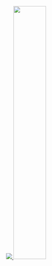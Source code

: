 <a href="s">
  <img src="https://github-readme-stats.vercel.app/api/top-langs/?username=Hojeong016&&exclude_repo=Hojeong016.githu.io&layout=compact&theme=tokyonight" />
</a>

<a href="s">
  <img src="https://github-readme-stats.vercel.app/api?username=Hojeong016&theme=tokyonight&show_icons=true" width="42%" />
</a>

<!--
**Hojeong016/Hojeong016** is a ✨ _special_ ✨ repository because its `README.md` (this file) appears on your GitHub profile.

Here are some ideas to get you started:

- 🔭 I’m currently working on ...
- 🌱 I’m currently learning ...
- 👯 I’m looking to collaborate on ...
- 🤔 I’m looking for help with ...
- 💬 Ask me about ...
- 📫 How to reach me: ...
- 😄 Pronouns: ...
- ⚡ Fun fact: ...
-->
